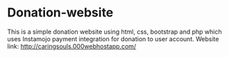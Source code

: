 # Donation-website
This is a simple donation website using html, css, bootstrap and php which uses Instamojo payment integration for donation to user account.
Website link: http://caringsouls.000webhostapp.com/ 
